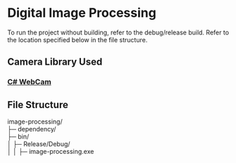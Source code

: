 # Digital Image Processing

To run the project without building, refer to the debug/release build. Refer to the location specified below in the file structure.

## Camera Library Used

### [C# WebCam](https://github.com/rockstardev/csharpWebCam)

## File Structure 

image-processing/  
├─ dependency/  
├─ bin/  
│  ├─ Release/Debug/  
│  │  ├─ image-processing.exe  
